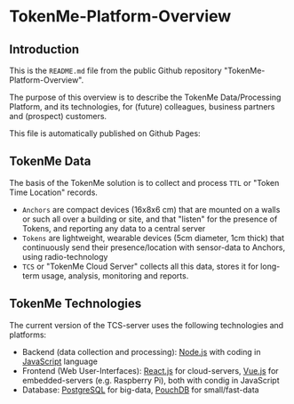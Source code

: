 # TokenMe-Platform-Overview

## Introduction

This is the `README.md` file from the public Github repository "TokenMe-Platform-Overview".

The purpose of this overview is to describe the TokenMe Data/Processing Platform, and its technologies, for (future) colleagues, business partners and (prospect) customers.

This file is automatically published on Github Pages: [](https://sostark.github.io/TokenMe-Platform-Overview/)

## TokenMe Data

The basis of the TokenMe solution is to collect and process `TTL` or "Token Time Location" records. 

- `Anchors` are compact devices (16x8x6 cm) that are mounted on a walls or such all over a building or site, and that "listen" for the presence of Tokens, and reporting any data to a central server
- `Tokens` are lightweight, wearable devices (5cm diameter, 1cm thick) that continuously send their presence/location with sensor-data to Anchors, using radio-technology
- `TCS` or "TokenMe Cloud Server" collects all this data, stores it for long-term usage, analysis, monitoring and reports.

## TokenMe Technologies

The current version of the TCS-server uses the following technologies and platforms:

- Backend (data collection and processing): [Node.js](https://nodejs.org/en/about) with coding in [JavaScript](https://en.wikipedia.org/wiki/JavaScript) language
- Frontend (Web User-Interfaces): [React.js]() for cloud-servers, [Vue.js]() for embedded-servers (e.g. Raspberry Pi), both with condig in JavaScript
- Database: [PostgreSQL]() for big-data, [PouchDB]() for small/fast-data
